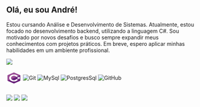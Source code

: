 ## Olá, eu sou André!
Estou cursando Análise e Desenvolvimento de Sistemas. Atualmente, estou focado no desenvolvimento backend, utilizando a linguagem C#. Sou motivado por novos desafios e busco sempre expandir meus conhecimentos com projetos práticos. Em breve, espero aplicar minhas habilidades em um ambiente profissional.

<div>
  <img heigth="180em" src="https://github-readme-stats.vercel.app/api?username=AndreLFernandesDev&theme=dark&show_icons=true"/>
</div>

<div style="display: inline_block"><br>
  <img align="center" alt="Csharp" height="30" width="40" src="https://raw.githubusercontent.com/devicons/devicon/master/icons/csharp/csharp-original.svg">
<img align="center" alt="Git" height="30" width="40"  src="https://cdn.jsdelivr.net/gh/devicons/devicon@latest/icons/git/git-original.svg" />
 <img align="center" alt="MySql" height="30" width="40" src="https://cdn.jsdelivr.net/gh/devicons/devicon@latest/icons/mysql/mysql-original.svg" />
  <img align="center" alt="PostgresSql" height="30" width="40" src="https://cdn.jsdelivr.net/gh/devicons/devicon@latest/icons/postgresql/postgresql-original.svg" />
<img align="center" alt="GitHub" height="30" width="40"  src="https://cdn.jsdelivr.net/gh/devicons/devicon@latest/icons/github/github-original.svg" />
</div>
  
  ##
 
<div> 
  <a href="https://instagram.com/andreluizfernande" target="_blank"><img src="https://img.shields.io/badge/-Instagram-%23E4405F?style=for-the-badge&logo=instagram&logoColor=white" target="_blank"></a>
  <a href = "mailto:dedeluiz3040@gmail.com"><img src="https://img.shields.io/badge/-Gmail-%23333?style=for-the-badge&logo=gmail&logoColor=white" target="_blank"></a>
  <a href="https://www.linkedin.com/in/andré-luiz-fernandes-826834266" target="_blank"><img src="https://img.shields.io/badge/-LinkedIn-%230077B5?style=for-the-badge&logo=linkedin&logoColor=white" target="_blank"></a> 
  
</div>

